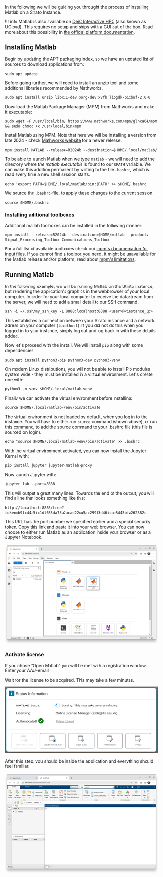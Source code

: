 In the following we will be guiding you throught the process of installing Matlab on a Strato Instance.

!!! info
    Matlab is also available on [DeiC Interactive HPC]("https://cloud.sdu.dk/") (also known as UCloud). This requires no setup and ships with a GUI out of the box. Read more about this possibility in [the official platform documentation]("https://docs.cloud.sdu.dk/Apps/matlab.html").

##  Installing Matlab

Begin by updating the APT packaging index, so we have an updated list of sources to download applications from:
```
sudo apt update
```

Before going further, we will need to install an unzip tool and some additional libraries recommended by Mathworks.
```
sudo apt install unzip libx11-dev xorg-dev xvfb libgdk-pixbuf-2.0-0
```

Download the Matlab Package Manager (MPM) from Mathworks and make it executable:
```
sudo wget -P /usr/local/bin/ https://www.mathworks.com/mpm/glnxa64/mpm && sudo chmod +x /usr/local/bin/mpm
```

Install Matlab using MPM. Note that here we will be installing a version from late 2024 - check [Mathworks website]("https://se.mathworks.com/help/matlab/release-notes.html") for a newer release.
```
mpm install MATLAB --release=R2024b --destination=$HOME/.local/matlab/
```

To be able to launch Matlab when we type `matlab` - we will need to add the directory where *the matlab executable* is found to our `$PATH` variable. We can make this addition permanent by writing to the file `.bashrc`, which is read every time a new shell session starts.
```
echo 'export PATH=$HOME/.local/matlab/bin:$PATH' >> $HOME/.bashrc
```

We source the `.bashrc`-file, to apply these changes to the current session.
```
source $HOME/.bashrc
```

### Installing aditional toolboxes

Additional matlab toolboxes can be installed in the following manner:
```
mpm install --release=R2024b --destination=$HOME/matlab --products Signal_Processing_Toolbox Communications_Toolbox
```
For a full list of available toolboxes check out [mpm's documentation for input files](https://github.com/mathworks-ref-arch/matlab-dockerfile/tree/main/mpm-input-files).
If you cannot find a toolbox you need, it might be unavailable for the Matlab release and/or platform, read about [mpm's limitations](https://github.com/mathworks-ref-arch/matlab-dockerfile/blob/main/MPM.md#limitations).

## Running Matlab

In the following example, we will be running Matlab on the Strato instance, but rendering the application's graphics in the webbrowser of your local computer. In order for your local computer to receive the datastream from the server, we will need to add a small detail to our SSH command.
``` 
ssh -i ~/.ssh/my_ssh_key -L 8888:localhost:8888 <user>@<instance_ip>
```

This establishes a connection between your Strato instance and a network adress on your computer (`localhost`). If you did not do this when you logged in to your instance, simply log out and log back in with these details added.

Now let's proceed with the install. We will install `pip` along with some dependencies.

```
sudo apt install python3-pip python3-dev python3-venv
```

On modern Linux distributions, you will not be able to install Pip modules system wide - they must be installed in a virtual environment. Let's create one with:
```
python3 -m venv $HOME/.local/matlab-venv
```

Finally we can activate the virtual environment before installing:
```
source $HOME/.local/matlab-venv/bin/activate
```

The virtual environment is not loaded by default, when you log in to the instance. You will have to either run `source` command (shown above), or run this command, to add the source command to your .bashrc file (this file is sourced on login).
```
echo "source $HOME/.local/matlab-venv/bin/activate" >> .bashrc
```

With the virtual environment activated, you can now install the Jupyter Kernel with:
```
pip install jupyter jupyter-matlab-proxy
```

Now launch Jupyter with:
```
jupyter lab --port=8888
```

This will output a great many lines. Towards the end of the output, you will find a line that looks something like this:
```
http://localhost:8888/tree?token=b9fc44a5ic1dl685da73a2acad22uu5ac299f3d46icae8445bfa262382c
```

This URL has the port number we specified earlier and a special security token.
Copy this link and paste it into your web browser.
You can now choose to either run Matlab as an application inside your browser or as a Jupyter Notebook.

![Open Matlab](/assets/img/matlab_jupyter.png)


### Activate license
If you chose "Open Matlab" you will be met with a registration window. Enter your AAU-email.

Wait for the license to be acquired. This may take a few minutes.

![Matlab license processing](/assets/img/matlab_license.png)

After this step, you should be inside the application and everything should feel familiar.

![Matlab running inside a browser window](/assets/img/matlab_in_browserwindow.png)
